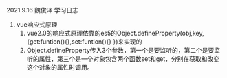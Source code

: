 2021.9.16 魏俊泽 学习日志

1. vue响应式原理
   1. vue2.0的响应式原理依靠的es5的Object.defineProperty(obj,key,{get:funtion(){},set:funtion(){} })来实现的
   2. Object.defineProperty传入3个参数，第一个是要监听的，第二个是要监听的属性，第三个是一个对象包含两个函数set和get，分别在获取和改变这个对象的属性时调用。

